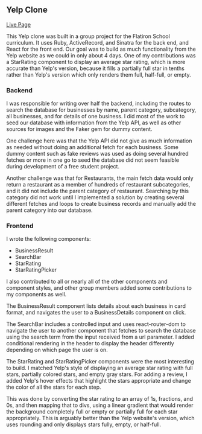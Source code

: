 ## Yelp Clone
<a href='https://yelpclone.petefowler.dev'>Live Page</a>

This Yelp clone was built in a group project for the Flatiron School curriculum. It uses Ruby, ActiveRecord, and Sinatra for the back end, and React for the front end. Our goal was to build as much functionality from the Yelp website as we could in only about 4 days. One of my contributions was a StarRating component to display an average star rating, which is more accurate than Yelp's version, because it fills a partially full star in tenths rather than Yelp's version which only renders them full, half-full, or empty.

### Backend
I was responsible for writing over half the backend, including the routes to search the database for businesses by name, parent category, subcategory, all businesses, and for details of one business. I did most of the work to seed our database with information from the Yelp API, as well as other sources for images and the Faker gem for dummy content.

One challenge here was that the Yelp API did not give as much information as needed without doing an additional fetch for each business. Some dummy content such as fake reviews was used as doing several hundred fetches or more in one go to seed the database did not seem feasible during development of a free student project.

Another challenge was that for Restaurants, the main fetch data would only return a restaurant as a member of hundreds of restaurant subcategories, and it did not include the parent category of restaurant. Searching by this category did not work until I implemented a solution by creating several different fetches and loops to create business records and manually add the parent category into our database.

### Frontend
I wrote the following components:
- BusinessResult
- SearchBar
- StarRating
- StarRatingPicker

I also contributed to all or nearly all of the other components and component styles, and other group members added some contributions to my components as well.

The BusinessResult component lists details about each business in card format, and navigates the user to a BusinessDetails component on click. 

The SearchBar includes a controlled input and uses react-router-dom to navigate the user to another component that fetches to search the database using the search term from the input received from a url parameter. I added conditional rendering in the header to display the header differently depending on which page the user is on.

The StarRating and StarRatingPicker components were the most interesting to build. I matched Yelp's style of displaying an average star rating with full stars, partially colored stars, and empty gray stars. For adding a review, I added Yelp's hover effects that highlight the stars appropriate and change the color of all the stars for each step. 

This was done by converting the star rating to an array of 1s, fractions, and 0s, and then mapping that to divs, using a linear gradient that would render the background completely full or empty or partially full for each star appropriately. This is arguably better than the Yelp website's version, which uses rounding and only displays stars fully, empty, or half-full.

